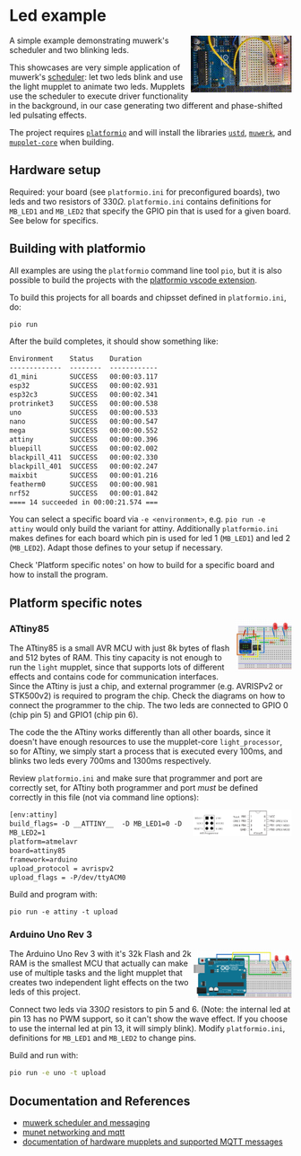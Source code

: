 Led example
===========

<img src="Resources/leds.gif" align="right">

A simple example demonstrating muwerk's scheduler and two blinking leds.

This showcases are very simple application of muwerk's [scheduler](https://github.com/muwerk/muwerk): let two leds blink and use the light mupplet
to animate two leds. Mupplets use the scheduler to execute driver functionality in the background, in our case
generating two different and phase-shifted led pulsating effects.

The project requires [`platformio`](https://platformio.org/) and will install the libraries [`ustd`](https://github.com/muwerk/ustd), [`muwerk`](https://github.com/muwerk/muwerk), and [`mupplet-core`](https://https://github.com/muwerk/mupplet-core) when building.

## Hardware setup

Required: your board (see `platformio.ini` for preconfigured boards), two leds and two resistors of $330\Omega$. `platformio.ini` contains definitions for `MB_LED1` and `MB_LED2` that specify the GPIO pin that is used for a given board. See below for specifics.

## Building with platformio

All examples are using the `platformio` command line tool `pio`, but it is also possible to build the projects with the 
[platformio vscode extension](https://marketplace.visualstudio.com/items?itemName=platformio.platformio-ide).

To build this projects for all boards and chipsset defined in `platformio.ini`, do:

```bash
pio run
```

After the build completes, it should show something like:

```
Environment    Status    Duration
-------------  --------  ------------
d1_mini        SUCCESS   00:00:03.117
esp32          SUCCESS   00:00:02.931
esp32c3        SUCCESS   00:00:02.341
protrinket3    SUCCESS   00:00:00.538
uno            SUCCESS   00:00:00.533
nano           SUCCESS   00:00:00.547
mega           SUCCESS   00:00:00.552
attiny         SUCCESS   00:00:00.396
bluepill       SUCCESS   00:00:02.002
blackpill_411  SUCCESS   00:00:02.330
blackpill_401  SUCCESS   00:00:02.247
maixbit        SUCCESS   00:00:01.216
featherm0      SUCCESS   00:00:00.981
nrf52          SUCCESS   00:00:01.842
==== 14 succeeded in 00:00:21.574 ===
```

You can select a specific board via `-e <environment>`, e.g. `pio run -e attiny` would only build
the variant for attiny. Additionally `platformio.ini` makes defines for each board which pin is
used for led 1 (`MB_LED1`) and led 2 (`MB_LED2`). Adapt those defines to your setup if necessary.

Check 'Platform specific notes' on how to build for a specific board and how to install the program.

## Platform specific notes

<img src="Resources/Attiny85Breadboard.png" align="right" width="20%"/>

### ATtiny85

The ATtiny85 is a small AVR MCU with just 8k bytes of flash and 512 bytes of RAM. This tiny capacity is not enough
to run the `light` mupplet, since that supports lots of different effects and contains code for communication interfaces. Since the ATtiny is just a chip, and external programmer (e.g. AVRISPv2 or STK500v2) is required to program the chip. Check the diagrams on how to connect the programmer to the chip. The two leds are connected to GPIO 0 (chip pin 5) and GPIO1 (chip pin 6).

The code the the ATtiny works differently than all other boards, since it doesn't have enough resources to use the mupplet-core `light_processor`, so for ATtiny, we simply start a process that is executed every 100ms, and blinks two leds every 700ms and 1300ms respectively.

Review `platformio.ini` and make sure that programmer and port are correctly set, for ATtiny
both programmer and port _must_ be defined correctly in this file (not via command line options):

<img src="Resources/Attiny85.png" align="right" width="35%"/>

```
[env:attiny]
build_flags= -D __ATTINY__  -D MB_LED1=0 -D MB_LED2=1
platform=atmelavr
board=attiny85
framework=arduino
upload_protocol = avrispv2
upload_flags = -P/dev/ttyACM0 
```

Build and program with:

```
pio run -e attiny -t upload
```

### Arduino Uno Rev 3

<img src="Resources/ArduinoUnoR3Breadboard.png" align="right" width="35%"/>

The Arduino Uno Rev 3 with it's 32k Flash and 2k RAM is the smallest MCU that actually can make
use of multiple tasks and the light mupplet that creates two independent light effects on the two leds of this project.

Connect two leds via $330\Omega$ resistors to pin 5 and 6. (Note: the internal led at pin 13 has no PWM support, so it can't show the wave effect. If you choose to use the internal led at pin 13, it will simply blink). Modify `platformio.ini`, definitions for `MB_LED1` and `MB_LED2` to change pins.

Build and run with:

```bash
pio run -e uno -t upload
```

## Documentation and References

* [muwerk scheduler and messaging](https://github.com/muwerk/muwerk)
* [munet networking and mqtt](https://github.com/muwerk/munet)
* [documentation of hardware mupplets and supported MQTT messages](https://github.com/muwerk/mupplet-core)

